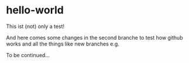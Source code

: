 # hello-world
This ist (not) only a test!

And here comes some changes in the second branche to test how github  works and all the things like new branches e.g.

To be continued...
